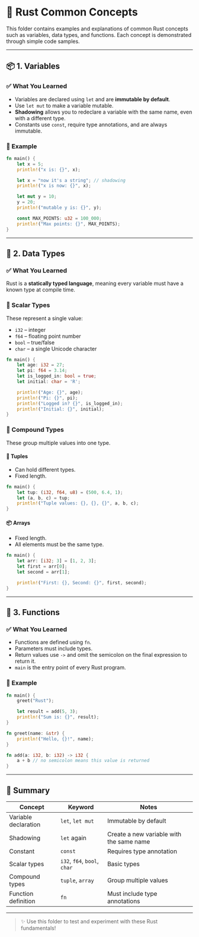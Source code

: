 # 🦀 Rust Common Concepts

This folder contains examples and explanations of common Rust concepts such as variables, data types, and functions. Each concept is demonstrated through simple code samples.

---

## 📦 1. Variables

### ✅ What You Learned

- Variables are declared using `let` and are **immutable by default**.
- Use `let mut` to make a variable mutable.
- **Shadowing** allows you to redeclare a variable with the same name, even with a different type.
- Constants use `const`, require type annotations, and are always immutable.

### 🧪 Example

```rust
fn main() {
    let x = 5;
    println!("x is: {}", x);

    let x = "now it's a string"; // shadowing
    println!("x is now: {}", x);

    let mut y = 10;
    y = 20;
    println!("mutable y is: {}", y);

    const MAX_POINTS: u32 = 100_000;
    println!("Max points: {}", MAX_POINTS);
}
```

---

## 🧮 2. Data Types

### ✅ What You Learned

Rust is a **statically typed language**, meaning every variable must have a known type at compile time.

### 🔹 Scalar Types

These represent a single value:

- `i32` – integer
- `f64` – floating point number
- `bool` – true/false
- `char` – a single Unicode character

```rust
fn main() {
    let age: i32 = 27;
    let pi: f64 = 3.14;
    let is_logged_in: bool = true;
    let initial: char = 'R';

    println!("Age: {}", age);
    println!("Pi: {}", pi);
    println!("Logged in? {}", is_logged_in);
    println!("Initial: {}", initial);
}
```

### 🔸 Compound Types

These group multiple values into one type.

#### 🧱 Tuples

- Can hold different types.
- Fixed length.

```rust
fn main() {
    let tup: (i32, f64, u8) = (500, 6.4, 1);
    let (a, b, c) = tup;
    println!("Tuple values: {}, {}, {}", a, b, c);
}
```

#### 📦 Arrays

- Fixed length.
- All elements must be the same type.

```rust
fn main() {
    let arr: [i32; 3] = [1, 2, 3];
    let first = arr[0];
    let second = arr[1];

    println!("First: {}, Second: {}", first, second);
}
```

---

## 🧰 3. Functions

### ✅ What You Learned

- Functions are defined using `fn`.
- Parameters must include types.
- Return values use `->` and omit the semicolon on the final expression to return it.
- `main` is the entry point of every Rust program.

### 🧪 Example

```rust
fn main() {
    greet("Rust");

    let result = add(5, 3);
    println!("Sum is: {}", result);
}

fn greet(name: &str) {
    println!("Hello, {}!", name);
}

fn add(a: i32, b: i32) -> i32 {
    a + b // no semicolon means this value is returned
}
```

---

## 📘 Summary

| Concept              | Keyword                      | Notes                                    |
| -------------------- | ---------------------------- | ---------------------------------------- |
| Variable declaration | `let`, `let mut`             | Immutable by default                     |
| Shadowing            | `let` again                  | Create a new variable with the same name |
| Constant             | `const`                      | Requires type annotation                 |
| Scalar types         | `i32`, `f64`, `bool`, `char` | Basic types                              |
| Compound types       | `tuple`, `array`             | Group multiple values                    |
| Function definition  | `fn`                         | Must include type annotations            |

---

> ✨ Use this folder to test and experiment with these Rust fundamentals!
